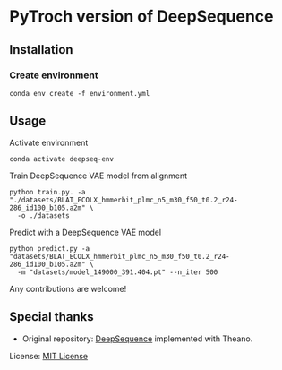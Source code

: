 # PyTroch version of DeepSequence

## Installation
### Create environment
```commandline
conda env create -f environment.yml 
```
## Usage
Activate environment
```commandline
conda activate deepseq-env
```
Train DeepSequence VAE model from alignment
```commandline
python train.py. -a "./datasets/BLAT_ECOLX_hmmerbit_plmc_n5_m30_f50_t0.2_r24-286_id100_b105.a2m" \
  -o ./datasets
```
Predict with a DeepSequence VAE model
```commandline
python predict.py -a "datasets/BLAT_ECOLX_hmmerbit_plmc_n5_m30_f50_t0.2_r24-286_id100_b105.a2m" \
  -m "datasets/model_149000_391.404.pt" --n_iter 500
```

Any contributions are welcome!

## Special thanks
- Original repository: [DeepSequence](https://github.com/debbiemarkslab/DeepSequence) implemented with Theano.

License: [MIT License](LICENSE) 